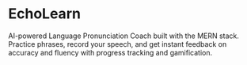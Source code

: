 # EchoLearn
AI-powered Language Pronunciation Coach built with the MERN stack. Practice phrases, record your speech, and get instant feedback on accuracy and fluency with progress tracking and gamification.
